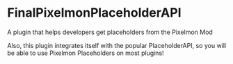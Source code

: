 # FinalPixelmonPlaceholderAPI

A plugin that helps developers get placeholders from the Pixelmon Mod

Also, this plugin integrates itself with the popular PlaceholderAPI, so you will be able to use Pixelmon Placeholders on most plugins!